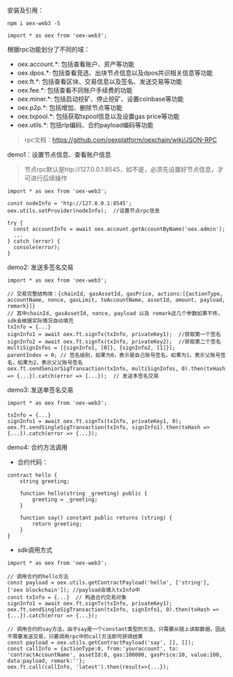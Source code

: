 安装及引用：

```
npm i oex-web3 -S

import * as oex from 'oex-web3'; 
```

根据rpc功能划分了不同的域：
- oex.account.*: 包括查看账户、资产等功能
- oex.dpos.*: 包括查看竞选、出块节点信息以及dpos共识相关信息等功能
- oex.ft.*: 包括查看区块、交易信息以及签名、发送交易等功能
- oex.fee.*: 包括查看不同账户手续费的功能
- oex.miner.*: 包括启动挖矿、停止挖矿、设置coinbase等功能
- oex.p2p.*: 包括增加、删除节点等功能
- oex.txpool.*: 包括获取txpool信息以及设置gas price等功能
- oex.utils.*: 包括rlp编码、合约payload编码等功能
> rpc文档：https://github.com/oexplatform/oexchain/wiki/JSON-RPC

demo1：设置节点信息、查看账户信息
> 节点rpc默认是htp://127.0.0.1:8545，如不是，必须先设置好节点信息，才可进行后续操作
```
import * as oex from 'oex-web3';

const nodeInfo = 'htp://127.0.0.1:8545';  
oex.utils.setProvider(nodeInfo);  //设置节点rpc信息

try {
  const accountInfo = await oex.account.getAccountByName('oex.admin');
  ...
} catch (error) {
  console(error);  
}

```
demo2: 发送多签名交易

```
import * as oex from 'oex-web3';

// 交易完整结构体：{chainId, gasAssetId, gasPrice, actions:[{actionType, accountName, nonce, gasLimit, toAccountName, assetId, amount, payload, remark}]}
// 其中chainId, gasAssetId, nonce, payload 以及 remark这几个参数如果不传，sdk会根据实际情况自动填充
txInfo = {...}
signInfo1 = await oex.ft.signTx(txInfo, privateKey1);  //获取第一个签名
signInfo2 = await oex.ft.signTx(txInfo, privateKey2);  //获取第二个签名
multiSignInfos = [{signInfo1, [0]}, {signInfo2, [1]}];
parentIndex = 0; // 签名级别，如果为0，表示是自己账号签名，如果为1，表示父账号签名，如果为2，表示父父账号签名
oex.ft.sendSeniorSigTransaction(txInfo, multiSignInfos, 0).then(txHash => {...}).catch(error => {...});  // 发送多签名交易
```
demo3: 发送单签名交易

```
import * as oex from 'oex-web3';

txInfo = {...}
signInfo1 = await oex.ft.signTx(txInfo, privateKey1, 0);
oex.ft.sendSingleSigTransaction(txInfo, signInfo1).then(txHash => {...}).catch(error => {...});
```
demo4: 合约方法调用
- 合约代码：
```
contract hello {
    string greeting;
    
    function hello(string _greeting) public {
        greeting = _greeting;
    }

    function say() constant public returns (string) {
        return greeting;
    }
}
```
- sdk调用方式

```
import * as oex from 'oex-web3';

// 调用合约的hello方法
const payload = oex.utils.getContractPayload('hello', ['string'], ['oex blockchain']); //payload会填入txInfo中
const txInfo = {...}  // 构造合约交易对象
signInfo1 = await oex.ft.signTx(txInfo, privateKey1);
oex.ft.sendSingleSigTransaction(txInfo, signInfo1, 0).then(txHash => {...}).catch(error => {...});

// 调用合约的say方法，由于say是一个constant类型的方法，只需要从链上读取数据，因此不需要发送交易，只要调用rpc中的call方法即可获得结果
const payload = oex.utils.getContractPayload('say', [], []);
const callInfo = {actionType:0, from:'youraccount', to: 'contractAccountName', assetId:0, gas:100000, gasPrice:10, value:100, data:payload, remark:''};
oex.ft.call(callInfo, 'latest').then(result=>{...});
```
